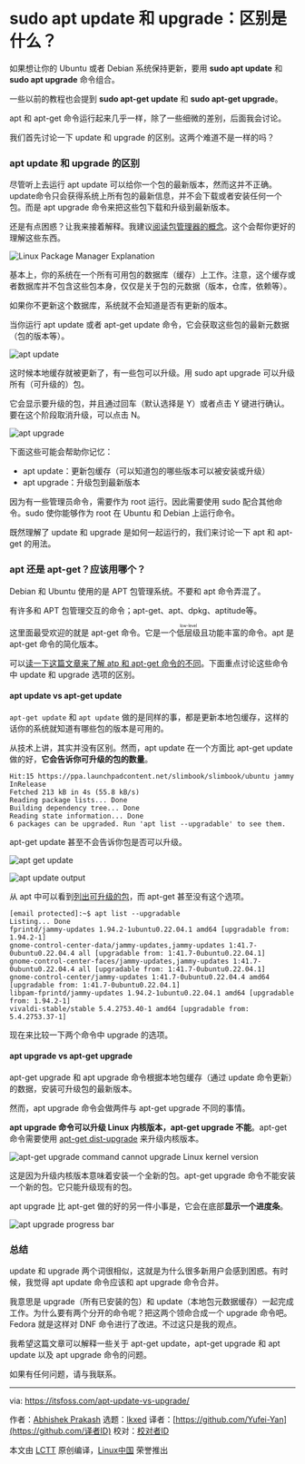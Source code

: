[#]: subject: "sudo apt update vs upgrade: What’s the Difference?"
[#]: via: "https://itsfoss.com/apt-update-vs-upgrade/"
[#]: author: "Abhishek Prakash https://itsfoss.com/"
[#]: collector: "lkxed"
[#]: translator: "Yufei-Yan"
[#]: reviewer: " "
[#]: publisher: " "
[#]: url: " "

sudo apt update 和 upgrade：区别是什么？
======

如果想让你的 Ubuntu 或者 Debian 系统保持更新，要用 **sudo apt update** 和 **sudo apt upgrade** 命令组合。

一些以前的教程也会提到 **sudo apt-get update** 和 **sudo apt-get upgrade**。

apt 和 apt-get 命令运行起来几乎一样，除了一些细微的差别，后面我会讨论。

我们首先讨论一下 update 和 upgrade 的区别。这两个难道不是一样的吗？

### apt update 和 upgrade 的区别

尽管听上去运行 apt update 可以给你一个包的最新版本，然而这并不正确。update命令只会获得系统上所有包的最新信息，并不会下载或者安装任何一个包。而是 apt upgrade 命令来把这些包下载和升级到最新版本。

还是有点困惑？让我来接着解释。我建议[阅读包管理器的概念][1]。这个会帮你更好的理解这些东西。

![Linux Package Manager Explanation][2]

基本上，你的系统在一个所有可用包的数据库（缓存）上工作。注意，这个缓存或者数据库并不包含这些包本身，仅仅是关于包的元数据（版本，仓库，依赖等）。

如果你不更新这个数据库，系统就不会知道是否有更新的版本。

当你运行 apt update 或者 apt-get update 命令，它会获取这些包的最新元数据（包的版本等）。

![apt update][3]

这时候本地缓存就被更新了，有一些包可以升级。用 sudo apt upgrade 可以升级所有（可升级的）包。

它会显示要升级的包，并且通过回车（默认选择是 Y）或者点击 Y 键进行确认。要在这个阶段取消升级，可以点击 N。

![apt upgrade][4]

下面这些可能会帮助你记忆：

* apt update：更新包缓存（可以知道包的哪些版本可以被安装或升级）
* apt upgrade：升级包到最新版本

因为有一些管理员命令，需要作为 root 运行。因此需要使用 sudo 配合其他命令。sudo 使你能够作为 root 在 Ubuntu 和 Debian 上运行命令。

既然理解了 update 和 upgrade 是如何一起运行的，我们来讨论一下 apt 和 apt-get 的用法。

### apt 还是 apt-get？应该用哪个？

Debian 和 Ubuntu 使用的是 APT 包管理系统。不要和 apt 命令弄混了。

有许多和 APT 包管理交互的命令；apt-get、apt、dpkg、aptitude等。

这里面最受欢迎的就是 apt-get 命令。它是一个<ruby>低层级<rt>low-level</rt></ruby>且功能丰富的命令。apt 是 apt-get 命令的简化版本。

可以[读一下这篇文章来了解 atp 和 apt-get 命令的不同][5]。下面重点讨论这些命令中 update 和 upgrade 选项的区别。

#### apt update vs apt-get update

`apt-get update` 和 `apt update` 做的是同样的事，都是更新本地包缓存，这样的话你的系统就知道有哪些包的版本是可用的。

从技术上讲，其实并没有区别。然而，apt update 在一个方面比 apt-get update 做的好，**它会告诉你可升级的包的数量**。

```
Hit:15 https://ppa.launchpadcontent.net/slimbook/slimbook/ubuntu jammy InRelease
Fetched 213 kB in 4s (55.8 kB/s)
Reading package lists... Done
Building dependency tree... Done
Reading state information... Done
6 packages can be upgraded. Run 'apt list --upgradable' to see them.
```

apt-get update 甚至不会告诉你包是否可以升级。

![apt get update][6]

![apt update output][7]

从 apt 中可以看到[列出可升级的包][8]，而 apt-get 甚至没有这个选项。

```
[email protected]:~$ apt list --upgradable
Listing... Done
fprintd/jammy-updates 1.94.2-1ubuntu0.22.04.1 amd64 [upgradable from: 1.94.2-1]
gnome-control-center-data/jammy-updates,jammy-updates 1:41.7-0ubuntu0.22.04.4 all [upgradable from: 1:41.7-0ubuntu0.22.04.1]
gnome-control-center-faces/jammy-updates,jammy-updates 1:41.7-0ubuntu0.22.04.4 all [upgradable from: 1:41.7-0ubuntu0.22.04.1]
gnome-control-center/jammy-updates 1:41.7-0ubuntu0.22.04.4 amd64 [upgradable from: 1:41.7-0ubuntu0.22.04.1]
libpam-fprintd/jammy-updates 1.94.2-1ubuntu0.22.04.1 amd64 [upgradable from: 1.94.2-1]
vivaldi-stable/stable 5.4.2753.40-1 amd64 [upgradable from: 5.4.2753.37-1]
```

现在来比较一下两个命令中 upgrade 的选项。

#### apt upgrade vs apt-get upgrade

apt-get upgrade 和 apt upgrade 命令根据本地包缓存（通过 update 命令更新）的数据，安装可升级包的最新版本。

然而，apt upgrade 命令会做两件与 apt-get upgrade 不同的事情。

**apt upgrade 命令可以升级 Linux 内核版本，apt-get upgrade 不能**。apt-get 命令需要使用 [apt-get dist-upgrade][9] 来升级内核版本。

![apt-get upgrade command cannot upgrade Linux kernel version][10]

这是因为升级内核版本意味着安装一个全新的包。apt-get upgrade 命令不能安装一个新的包。它只能升级现有的包。

apt upgrade 比 apt-get 做的好的另一件小事是，它会在底部**显示一个进度条**。

![apt upgrade progress bar][11]

### 总结

update 和 upgrade 两个词很相似，这就是为什么很多新用户会感到困惑。有时候，我觉得 apt update 命令应该和 apt upgrade 命令合并。

我意思是 upgrade（所有已安装的包）和 update（本地包元数据缓存）一起完成工作。为什么要有两个分开的命令呢？把这两个领命合成一个 upgrade 命令吧。Fedora 就是这样对 DNF 命令进行了改进。不过这只是我的观点。

我希望这篇文章可以解释一些关于 apt-get update，apt-get upgrade 和 apt update 以及 apt upgrade 命令的问题。

如果有任何问题，请与我联系。

--------------------------------------------------------------------------------

via: https://itsfoss.com/apt-update-vs-upgrade/

作者：[Abhishek Prakash][a]
选题：[lkxed][b]
译者：[https://github.com/Yufei-Yan](https://github.com/译者ID)
校对：[校对者ID](https://github.com/校对者ID)

本文由 [LCTT](https://github.com/LCTT/TranslateProject) 原创编译，[Linux中国](https://linux.cn/) 荣誉推出

[a]: https://itsfoss.com/
[b]: https://github.com/lkxed
[1]: https://itsfoss.com/package-manager/
[2]: https://itsfoss.com/wp-content/uploads/2020/10/linux-package-manager-explanation.png
[3]: https://itsfoss.com/wp-content/uploads/2022/08/apt-update.png
[4]: https://itsfoss.com/wp-content/uploads/2022/08/apt-upgrade.png
[5]: https://itsfoss.com/apt-get-upgrade-vs-dist-upgrade/
[6]: https://itsfoss.com/wp-content/uploads/2022/08/apt-get-update.png
[7]: https://itsfoss.com/wp-content/uploads/2022/08/apt-update-output.png
[8]: https://itsfoss.com/apt-list-upgradable/
[9]: https://itsfoss.com/apt-get-upgrade-vs-dist-upgrade/
[10]: https://itsfoss.com/wp-content/uploads/2022/08/apt-get-upgrade.png
[11]: https://itsfoss.com/wp-content/uploads/2022/08/apt-upgrade-progress-bar.png
